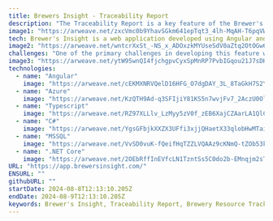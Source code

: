 ```yaml
---
title: Brewers Insight - Traceability Report
description: "The Traceability Report is a key feature of the Brewer's Insight platform, offering brewers the ability to monitor and manage the journey of resources throughout their brewery. From malt and hops to various raw materials, this tool ensures complete visibility of how these components move from suppliers to the brewery and ultimately to the customer. Effective traceability is essential for optimal beer production quality and compliance."
image1: "https://arweave.net/zxcVmc0b9YhavSGkm641epTqt3_4lh-MqAH-T6pqVWU"
tech: Brewer's Insight is a web application developed using Angular and ASP.NET Core.
image2: "https://arweave.net/wntcrXxSt_-NS_x_ADOxzkMYUseSdV0aZtq2OtOGw60"
challenges: "One of the primary challenges in developing this feature was consolidating data from multiple databases to create four tab-separated tables: Materials on Hand, Materials in Production, Finished Goods, and Shipped Products. This involved establishing connections between materials and their corresponding products. Additionally, I implemented several filters to further refine the results displayed in these tables, including Batch ID, Lot Code, Material, and Supplier."
image3: "https://arweave.net/ytW95wnQI4fjchgpvCyxSpMnRP7PvbIGqou21J7sDK0"
technologies:
  - name: "Angular"
    image: "https://arweave.net/cEKMXNRVQelD16HFG_O7dgDAY_3L_8TaGkH7S2Y9RkI"
  - name: "Azure"
    image: "https://arweave.net/KzQTH9Ad-q3SFIjiY81KS5n7wvjFv7_2AczU0Ol9IT4"
  - name: "Typescript"
    image: "https://arweave.net/RZ97XLLlv_LzMyy5zV0f_zEB6XajCZAarLA1QlCiiEA"
  - name: "C#"
    image: "https://arweave.net/YgsGFbjkXXZX3UFfi3xjjQHaetX33qlobHwMTai83s4"
  - name: "MSSQL"
    image: "https://arweave.net/VvSD0vuK-fQeifHqTZZLVQAAz9cKNmQ-tZOb53k1zg4"
  - name: ".NET Core"
    image: "https://arweave.net/2OEbRffInEVfcLN1TzntSs5C0do2b-EMnqjm2sT365s"
URL: "https://app.brewersinsight.com/"
ENSURL: ""
githubURL: ""
startDate: 2024-08-8T12:13:10.205Z
endDate: 2024-08-9T12:13:10.205Z
keywords: Brewer's Insight, Traceability Report, Brewery Resource Tracking, Malt and Hops Management, Supply Chain Visibility, Beer Production Quality, Brewer’s Traceability Solutions, Brewing Industry Analytics, Resource Management Software, Bill of Materials (BOM) in Brewing
---
```


